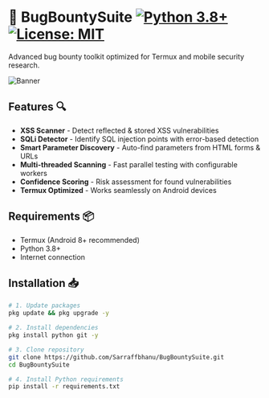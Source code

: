 # 🐞 BugBountySuite [![Python 3.8+](https://img.shields.io/badge/python-3.8+-blue.svg)](https://www.python.org/) [![License: MIT](https://img.shields.io/badge/License-MIT-yellow.svg)](https://opensource.org/licenses/MIT)

Advanced bug bounty toolkit optimized for Termux and mobile security research.

![Banner](https://i.imgur.com/5XzZJ9C.png)

## Features 🔍

- **XSS Scanner** - Detect reflected & stored XSS vulnerabilities
- **SQLi Detector** - Identify SQL injection points with error-based detection
- **Smart Parameter Discovery** - Auto-find parameters from HTML forms & URLs
- **Multi-threaded Scanning** - Fast parallel testing with configurable workers
- **Confidence Scoring** - Risk assessment for found vulnerabilities
- **Termux Optimized** - Works seamlessly on Android devices

## Requirements 📦

- Termux (Android 8+ recommended)
- Python 3.8+
- Internet connection

## Installation 📥

```bash
# 1. Update packages
pkg update && pkg upgrade -y

# 2. Install dependencies
pkg install python git -y

# 3. Clone repository
git clone https://github.com/Sarraffbhanu/BugBountySuite.git
cd BugBountySuite

# 4. Install Python requirements
pip install -r requirements.txt
